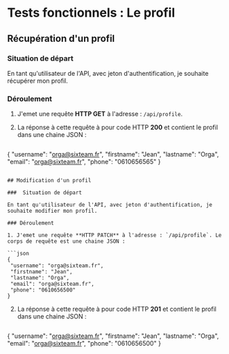 # Tests fonctionnels : Le profil



## Récupération d'un profil

###  Situation de départ

En tant qu'utilisateur de l'API, avec jeton d'authentification, je souhaite récupérer mon profil.

### Déroulement 

1. J'emet une requête **HTTP GET** à l'adresse : `/api/profile`.

2. La réponse à cette requête à pour code HTTP **200** et contient le profil dans une chaine JSON :

   ```json
  {
    "username": "orga@sixteam.fr",
    "firstname": "Jean",
    "lastname": "Orga",
    "email": "orga@sixteam.fr",
    "phone": "0610656565"
  }
   ```

## Modification d'un profil

###  Situation de départ

En tant qu'utilisateur de l'API, avec jeton d'authentification, je souhaite modifier mon profil.

### Déroulement 

1. J'emet une requête **HTTP PATCH** à l'adresse : `/api/profile`. Le corps de requête est une chaine JSON :

   ```json
  {
    "username": "orga@sixteam.fr",
    "firstname": "Jean",
    "lastname": "Orga",
    "email": "orga@sixteam.fr",
    "phone": "0610656500"
  }
   ```

2. La réponse à cette requête à pour code HTTP **201** et contient le profil dans une chaine JSON :

   ```json
  {
    "username": "orga@sixteam.fr",
    "firstname": "Jean",
    "lastname": "Orga",
    "email": "orga@sixteam.fr",
    "phone": "0610656500"
  }
   ```